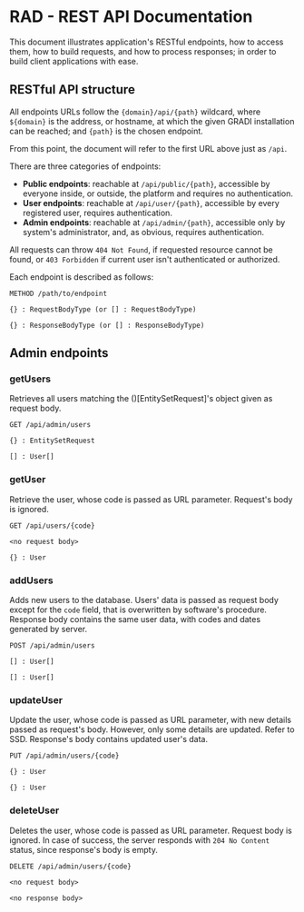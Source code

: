 # RAD - REST API Documentation

This document illustrates application's RESTful endpoints, how to access them,
how to build requests, and how to process responses; in order to build client
applications with ease.

## RESTful API structure

All endpoints URLs follow the `{domain}/api/{path}` wildcard, where `${domain}` is
the address, or hostname, at which the given GRADI installation can be reached;
and `{path}` is the chosen endpoint.

From this point, the document will refer to the first URL above just as `/api`.

There are three categories of endpoints:
* __Public endpoints__: reachable at `/api/public/{path}`, accessible by everyone
  inside, or outside, the platform and requires no authentication.
* __User endpoints__: reachable at `/api/user/{path}`, accessible by every
  registered user, requires authentication.
* __Admin endpoints__: reachable at `/api/admin/{path}`, accessible only by
  system's administrator, and, as obvious, requires authentication.

All requests can throw `404 Not Found`, if requested resource cannot be found,
or `403 Forbidden` if current user isn't authenticated or authorized.

Each endpoint is described as follows:
```
METHOD /path/to/endpoint

{} : RequestBodyType (or [] : RequestBodyType)

{} : ResponseBodyType (or [] : ResponseBodyType)
```

## Admin endpoints

### getUsers

Retrieves all users matching the ()[EntitySetRequest]'s object given as request body.

```http request
GET /api/admin/users

{} : EntitySetRequest

[] : User[]
```

### getUser

Retrieve the user, whose code is passed as URL parameter. Request's body is ignored.

```http request
GET /api/users/{code}

<no request body>

{} : User
```

### addUsers

Adds new users to the database. Users' data is passed as request body except for the
`code` field, that is overwritten by software's procedure. Response body contains
the same user data, with codes and dates generated by server.

```http request
POST /api/admin/users

[] : User[]

[] : User[]
```

### updateUser

Update the user, whose code is passed as URL parameter, with new details passed
as request's body. However, only some details are updated. Refer to SSD.
Response's body contains updated user's data.

```http request
PUT /api/admin/users/{code}

{} : User

{} : User
```

### deleteUser

Deletes the user, whose code is passed as URL parameter. Request body is ignored.
In case of success, the server responds with `204 No Content` status,
since response's body is empty.

```http request
DELETE /api/admin/users/{code}

<no request body>

<no response body>
```
